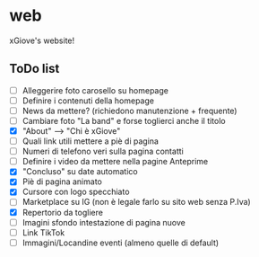 # web
xGiove's website!

## ToDo list

- [ ] Alleggerire foto carosello su homepage
- [ ] Definire i contenuti della homepage
- [ ] News da mettere? (richiedono manutenzione + frequente)
- [ ] Cambiare foto "La band" e forse toglierci anche il titolo
- [x] "About" --> "Chi è xGiove"
- [ ] Quali link utili mettere a piè di pagina
- [ ] Numeri di telefono veri sulla pagina contatti
- [ ] Definire i video da mettere nella pagine Anteprime
- [x] "Concluso" su date automatico 
- [x] Piè di pagina animato
- [x] Cursore con logo specchiato
- [ ] Marketplace su IG (non è legale farlo su sito web senza P.Iva)
- [x] Repertorio da togliere
- [ ] Imagini sfondo intestazione di pagina nuove
- [ ] Link TikTok
- [ ] Immagini/Locandine eventi (almeno quelle di default)
